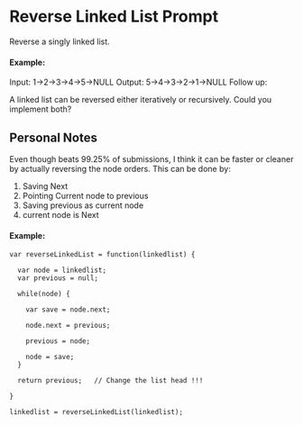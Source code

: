 # Reverse Linked List Prompt

Reverse a singly linked list.

#### Example:

Input: 1->2->3->4->5->NULL
Output: 5->4->3->2->1->NULL
Follow up:

A linked list can be reversed either iteratively or recursively. Could you implement both?

## Personal Notes

Even though beats 99.25% of submissions, I think it can be faster or cleaner by actually reversing the node orders. This can be done by:

  1. Saving Next
  2. Pointing Current node to previous
  3. Saving previous as current node
  4. current node is Next
   
   
   #### Example:
    var reverseLinkedList = function(linkedlist) {
   
      var node = linkedlist;
      var previous = null;

      while(node) {
    
        var save = node.next;
    
        node.next = previous;
   
        previous = node;
    
        node = save;
      }
      
      return previous;   // Change the list head !!!
  
    }
    
    linkedlist = reverseLinkedList(linkedlist);
